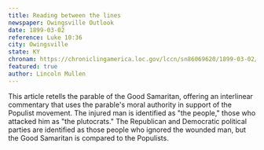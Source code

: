 ```yaml
---
title: Reading between the lines
newspaper: Owingsville Outlook
date: 1899-03-02
reference: Luke 10:36
city: Owingsville
state: KY
chronam: https://chroniclingamerica.loc.gov/lccn/sn86069620/1899-03-02/ed-1/seq-4/#words=chance+came+certain+priest+way+saw+side+compassion+levite
featured: true
author: Lincoln Mullen
---
```


This article retells the parable of the Good Samaritan, offering an interlinear commentary that uses the parable's moral authority in support of the Populist movement. The injured man is identified as "the people," those who attacked him as "the plutocrats." The Republican and Democratic political parties are identified as those people who ignored the wounded man, but the Good Samaritan is compared to the Populists.
